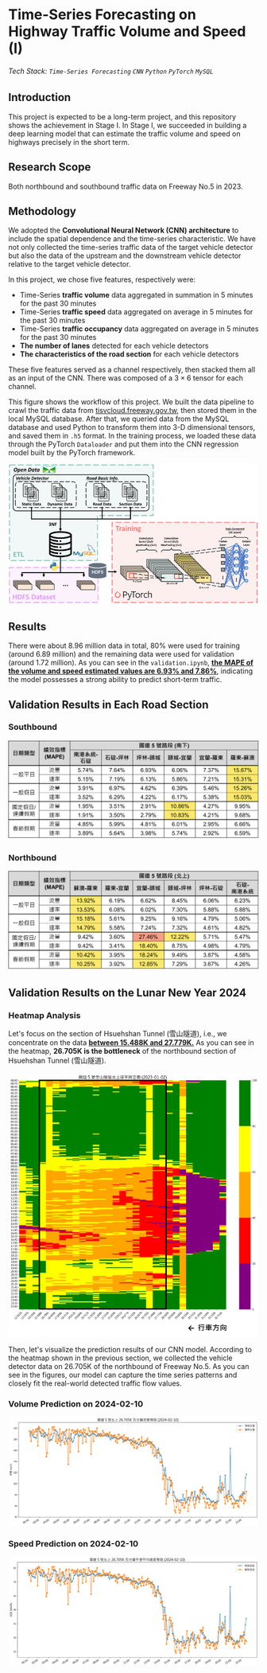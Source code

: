 # Time-Series Forecasting on Highway Traffic Volume and Speed (I)
###### Tech Stack: `Time-Series Forecasting` `CNN` `Python` `PyTorch` `MySQL`

## Introduction
This project is expected to be a long-term project, and this repository shows the achievement in Stage I. In Stage I, we succeeded in building a deep learning model that can estimate the traffic volume and speed on highways precisely in the short term.

## Research Scope
Both northbound and southbound traffic data on Freeway No.5 in 2023. 

## Methodology
We adopted the __Convolutional Neural Network (CNN) architecture__ to include the spatial dependence and the time-series characteristic. We have not only collected the time-series traffic data of the target vehicle detector but also the data of the upstream and the downstream vehicle detector relative to the target vehicle detector.

In this project, we chose five features, respectively were:
- Time-Series __traffic volume__ data aggregated in summation in 5 minutes for the past 30 minutes
- Time-Series __traffic speed__ data aggregated on average in 5 minutes for the past 30 minutes
- Time-Series __traffic occupancy__ data aggregated on average in 5 minutes for the past 30 minutes
- __The number of lanes__ detected for each vehicle detectors
- __The characteristics of the road section__ for each vehicle detectors

These five features served as a channel respectively, then stacked them all as an input of the CNN. There was composed of a $3 \times 6$ tensor for each channel.

This figure shows the workflow of this project. We built the data pipeline to crawl the traffic data from [tisvcloud.freeway.gov.tw](https://tisvcloud.freeway.gov.tw/), then stored them in the local MySQL database. After that, we queried data from the MySQL database and used Python to transform them into 3-D dimensional tensors, and saved them in `.h5` format. In the training process, we loaded these data through the PyTorch `Dataloader` and put them into the CNN regression model built by the PyTorch framework.

![img](images/work-flow.png)

## Results
There were about 8.96 million data in total, 80% were used for training (around 6.89 million) and the remaining data were used for validation (around 1.72 million). As you can see in the `validation.ipynb`, <u>__the MAPE of the volume and speed estimated values are 6.93% and 7.86%__</u>, indicating the model possesses a strong ability to predict short-term traffic.


## Validation Results in Each Road Section
### Southbound
![img](images/validation_southbound.png)

### Northbound
![img](images/validation_northbound.png)


## Validation Results on the Lunar New Year 2024
### Heatmap Analysis
Let's focus on the section of Hsuehshan Tunnel (雪山隧道), i.e., we concentrate on the data <u>__between 15.488K and 27.779K.__</u> As you can see in the heatmap, __26.705K is the bottleneck__ of the northbound section of Hsuehshan Tunnel (雪山隧道).
<br><br>
![img](images/heatmap.png)

Then, let's visualize the prediction results of our CNN model. According to the heatmap shown in the previous section, we collected the vehicle detector data on 26.705K of the northbound of Freeway No.5. As you can see in the figures, our model can capture the time series patterns and closely fit the real-world detected traffic flow values.

### Volume Prediction on 2024-02-10
![img](images/volume_prediction_lunar_new_year_2024.png)

### Speed Prediction on 2024-02-10
![img](images/speed_prediction_lunar_new_year_2024.png)

<!-- ## Expected Future Work
- In Stage II, we plan to develop a long-term traffic prediction model (expected to be able to predict at least for the next 4 hours), and it is expected to be able to be generalized to other highways.
- In Stage III, we plan to develop a front-end interface for users that can be visualized on a web page, aiming to provide road users with advanced information before departure. -->